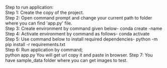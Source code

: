 Step to run application:<br>
Step 1:	Create the copy of the project.<br>
Step 2: Open command prompt and change your current path 
to folder where you can find 'app.py' file.<br>
Step 3: Create environment by command given below-
conda create -name <environment name> <br>
Step 4: Activate environment by command as follows-
conda activate <environment name><br>
Step 5: Use command below to install required dependencies-
python -m pip install -r requirements.txt<br>
Step 6: Run application by command;<br>
python app.py
You will get url copy it and paste in browser.
Step 7: You have sample_data folder where you can get images to test.<br>
